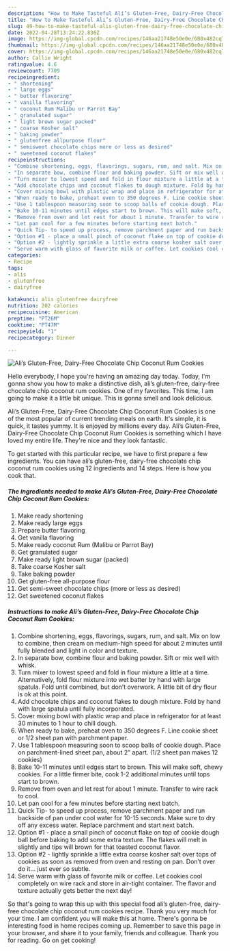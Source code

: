 ```yaml
---
description: "How to Make Tasteful Ali’s Gluten-Free, Dairy-Free Chocolate Chip Coconut Rum Cookies"
title: "How to Make Tasteful Ali’s Gluten-Free, Dairy-Free Chocolate Chip Coconut Rum Cookies"
slug: 49-how-to-make-tasteful-alis-gluten-free-dairy-free-chocolate-chip-coconut-rum-cookies
date: 2022-04-28T13:24:22.836Z
image: https://img-global.cpcdn.com/recipes/146aa21748e50e0e/680x482cq70/alis-gluten-free-dairy-free-chocolate-chip-coconut-rum-cookies-recipe-main-photo.jpg
thumbnail: https://img-global.cpcdn.com/recipes/146aa21748e50e0e/680x482cq70/alis-gluten-free-dairy-free-chocolate-chip-coconut-rum-cookies-recipe-main-photo.jpg
cover: https://img-global.cpcdn.com/recipes/146aa21748e50e0e/680x482cq70/alis-gluten-free-dairy-free-chocolate-chip-coconut-rum-cookies-recipe-main-photo.jpg
author: Callie Wright
ratingvalue: 4.6
reviewcount: 7709
recipeingredient:
- " shortening"
- " large eggs"
- " butter flavoring"
- " vanilla flavoring"
- " coconut Rum Malibu or Parrot Bay"
- " granulated sugar"
- " light brown sugar packed"
- " coarse Kosher salt"
- " baking powder"
- " glutenfree allpurpose flour"
- " semisweet chocolate chips more or less as desired"
- " sweetened coconut flakes"
recipeinstructions:
- "Combine shortening, eggs, flavorings, sugars, rum, and salt. Mix on low to combine, then cream on medium-high speed for about 2 minutes until fully blended and light in color and texture."
- "In separate bow, combine flour and baking powder. Sift or mix well with whisk."
- "Turn mixer to lowest speed and fold in flour mixture a little at a time. Alternatively, fold flour mixture into wet batter by hand with large spatula. Fold until combined, but don’t overwork. A little bit of dry flour is ok at this point."
- "Add chocolate chips and coconut flakes to dough mixture. Fold by hand with large spatula until fully incorporated."
- "Cover mixing bowl with plastic wrap and place in refrigerator for at least 30 minutes to 1 hour to chill dough."
- "When ready to bake, preheat oven to 350 degrees F. Line cookie sheet or 1/2 sheet pan with parchment paper."
- "Use 1 tablespoon measuring soon to scoop balls of cookie dough. Place on parchment-lined sheet pan, about 2” apart. (1/2 sheet pan makes 12 cookies)"
- "Bake 10-11 minutes until edges start to brown. This will make soft, chewy cookies. For a little firmer bite, cook 1-2 additional minutes until tops start to brown."
- "Remove from oven and let rest for about 1 minute. Transfer to wire rack to cool."
- "Let pan cool for a few minutes before starting next batch."
- "Quick Tip- to speed up process, remove parchment paper and run backside of pan under cool water for 10-15 seconds. Make sure to dry off any excess water. Replace parchment and start next batch."
- "Option #1 - place a small pinch of coconut flake on top of cookie dough ball before baking to add some extra texture. The flakes will melt in slightly and tips will brown for that toasted coconut flavor."
- "Option #2 - lightly sprinkle a little extra coarse kosher salt over tops of cookies as soon as removed from oven and resting on pan. Don’t over do it... just ever so subtle."
- "Serve warm with glass of favorite milk or coffee. Let cookies cool completely on wire rack and store in air-tight container. The flavor and texture actually gets better the next day!"
categories:
- Recipe
tags:
- alis
- glutenfree
- dairyfree

katakunci: alis glutenfree dairyfree 
nutrition: 202 calories
recipecuisine: American
preptime: "PT26M"
cooktime: "PT47M"
recipeyield: "1"
recipecategory: Dinner

---
```



![Ali’s Gluten-Free, Dairy-Free Chocolate Chip Coconut Rum Cookies](https://img-global.cpcdn.com/recipes/146aa21748e50e0e/680x482cq70/alis-gluten-free-dairy-free-chocolate-chip-coconut-rum-cookies-recipe-main-photo.jpg)

Hello everybody, I hope you're having an amazing day today. Today, I'm gonna show you how to make a distinctive dish, ali’s gluten-free, dairy-free chocolate chip coconut rum cookies. One of my favorites. This time, I am going to make it a little bit unique. This is gonna smell and look delicious.

Ali’s Gluten-Free, Dairy-Free Chocolate Chip Coconut Rum Cookies is one of the most popular of current trending meals on earth. It's simple, it is quick, it tastes yummy. It is enjoyed by millions every day. Ali’s Gluten-Free, Dairy-Free Chocolate Chip Coconut Rum Cookies is something which I have loved my entire life. They're nice and they look fantastic.




To get started with this particular recipe, we have to first prepare a few ingredients. You can have ali’s gluten-free, dairy-free chocolate chip coconut rum cookies using 12 ingredients and 14 steps. Here is how you cook that.

<!--inarticleads1-->

##### The ingredients needed to make Ali’s Gluten-Free, Dairy-Free Chocolate Chip Coconut Rum Cookies:

1. Make ready  shortening
1. Make ready  large eggs
1. Prepare  butter flavoring
1. Get  vanilla flavoring
1. Make ready  coconut Rum (Malibu or Parrot Bay)
1. Get  granulated sugar
1. Make ready  light brown sugar (packed)
1. Take  coarse Kosher salt
1. Take  baking powder
1. Get  gluten-free all-purpose flour
1. Get  semi-sweet chocolate chips (more or less as desired)
1. Get  sweetened coconut flakes




<!--inarticleads2-->

##### Instructions to make Ali’s Gluten-Free, Dairy-Free Chocolate Chip Coconut Rum Cookies:

1. Combine shortening, eggs, flavorings, sugars, rum, and salt. Mix on low to combine, then cream on medium-high speed for about 2 minutes until fully blended and light in color and texture.
1. In separate bow, combine flour and baking powder. Sift or mix well with whisk.
1. Turn mixer to lowest speed and fold in flour mixture a little at a time. Alternatively, fold flour mixture into wet batter by hand with large spatula. Fold until combined, but don’t overwork. A little bit of dry flour is ok at this point.
1. Add chocolate chips and coconut flakes to dough mixture. Fold by hand with large spatula until fully incorporated.
1. Cover mixing bowl with plastic wrap and place in refrigerator for at least 30 minutes to 1 hour to chill dough.
1. When ready to bake, preheat oven to 350 degrees F. Line cookie sheet or 1/2 sheet pan with parchment paper.
1. Use 1 tablespoon measuring soon to scoop balls of cookie dough. Place on parchment-lined sheet pan, about 2” apart. (1/2 sheet pan makes 12 cookies)
1. Bake 10-11 minutes until edges start to brown. This will make soft, chewy cookies. For a little firmer bite, cook 1-2 additional minutes until tops start to brown.
1. Remove from oven and let rest for about 1 minute. Transfer to wire rack to cool.
1. Let pan cool for a few minutes before starting next batch.
1. Quick Tip- to speed up process, remove parchment paper and run backside of pan under cool water for 10-15 seconds. Make sure to dry off any excess water. Replace parchment and start next batch.
1. Option #1 - place a small pinch of coconut flake on top of cookie dough ball before baking to add some extra texture. The flakes will melt in slightly and tips will brown for that toasted coconut flavor.
1. Option #2 - lightly sprinkle a little extra coarse kosher salt over tops of cookies as soon as removed from oven and resting on pan. Don’t over do it... just ever so subtle.
1. Serve warm with glass of favorite milk or coffee. Let cookies cool completely on wire rack and store in air-tight container. The flavor and texture actually gets better the next day!




So that's going to wrap this up with this special food ali’s gluten-free, dairy-free chocolate chip coconut rum cookies recipe. Thank you very much for your time. I am confident you will make this at home. There's gonna be interesting food in home recipes coming up. Remember to save this page in your browser, and share it to your family, friends and colleague. Thank you for reading. Go on get cooking!

